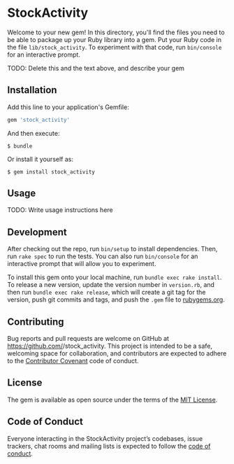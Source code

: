 # StockActivity

Welcome to your new gem! In this directory, you'll find the files you need to be able to package up your Ruby library into a gem. Put your Ruby code in the file `lib/stock_activity`. To experiment with that code, run `bin/console` for an interactive prompt.

TODO: Delete this and the text above, and describe your gem

## Installation

Add this line to your application's Gemfile:

```ruby
gem 'stock_activity'
```

And then execute:

    $ bundle

Or install it yourself as:

    $ gem install stock_activity

## Usage

TODO: Write usage instructions here

## Development

After checking out the repo, run `bin/setup` to install dependencies. Then, run `rake spec` to run the tests. You can also run `bin/console` for an interactive prompt that will allow you to experiment.

To install this gem onto your local machine, run `bundle exec rake install`. To release a new version, update the version number in `version.rb`, and then run `bundle exec rake release`, which will create a git tag for the version, push git commits and tags, and push the `.gem` file to [rubygems.org](https://rubygems.org).

## Contributing

Bug reports and pull requests are welcome on GitHub at https://github.com/<ingridwong0715>/stock_activity. This project is intended to be a safe, welcoming space for collaboration, and contributors are expected to adhere to the [Contributor Covenant](http://contributor-covenant.org) code of conduct.

## License

The gem is available as open source under the terms of the [MIT License](https://opensource.org/licenses/MIT).

## Code of Conduct

Everyone interacting in the StockActivity project’s codebases, issue trackers, chat rooms and mailing lists is expected to follow the [code of conduct](https://github.com/<ingridwong0715>/stock_activity/blob/master/CODE_OF_CONDUCT.md).
